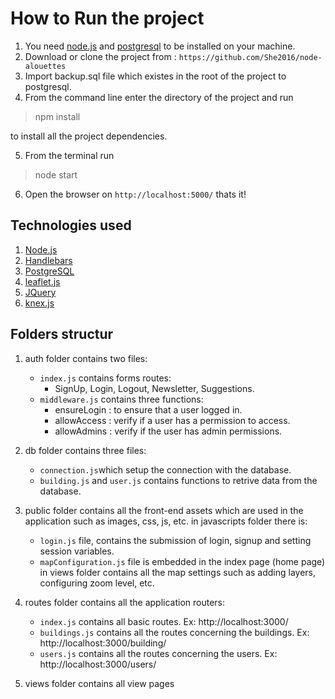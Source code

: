 # How to Run the project

1. You need [node.js](https://nodejs.org/en/) and [postgresql](https://www.postgresql.org/) to be installed on your machine.
2. Download or clone the project from : `https://github.com/She2016/node-alouettes`
3. Import backup.sql file which existes in the root of the project to postgresql.
4. From the command line enter the directory of the project and run

> npm install

to install all the project dependencies.

5. From the terminal run

> node start

6. Open the browser on `http://localhost:5000/` thats it!

## Technologies used

1. [Node.js](https://nodejs.org/en/)
2. [Handlebars](http://handlebarsjs.com/)
3. [PostgreSQL](https://www.postgresql.org/)
4. [leaflet.js](https://leafletjs.com/)
5. [JQuery](https://jquery.com/)
6. [knex.js](https://knexjs.org/)

## Folders structur

1. auth folder contains two files:

   - `index.js` contains forms routes:
    	- SignUp, Login, Logout, Newsletter, Suggestions.
   - `middleware.js` contains three functions:
    	- ensureLogin : to ensure that a user logged in.
    	- allowAccess : verify if a user has a permission to access.
    	- allowAdmins : verify if the user has admin permissions.

2. db folder contains three files:

   - `connection.js`which setup the connection with the database.
   - `building.js` and `user.js` contains functions to retrive data from the database.

3. public folder contains all the front-end assets which are used in the application such as images, css, js, etc.
   in javascripts folder there is:

   - `login.js` file, contains the submission of login, signup and setting session variables.
   - `mapConfiguration.js` file is embedded in the index page (home page) in views folder contains all the map settings such as adding layers, configuring zoom level, etc.

4. routes folder contains all the application routers:

   - `index.js` contains all basic routes. Ex: http://localhost:3000/
   - `buildings.js` contains all the routes concerning the buildings. Ex: http://localhost:3000/building/
   - `users.js` contains all the routes concerning the users. Ex: http://localhost:3000/users/

5. views folder contains all view pages
